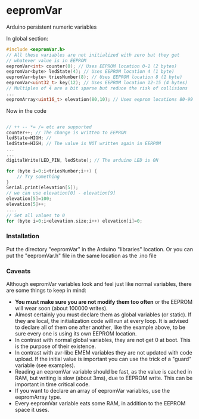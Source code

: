 # eepromVar
Arduino persistent numeric variables

In global section:
```C++
#include <eepromVar.h>
// All these variables are not initialized with zero but they get
// whatever value is in EEPROM
eepromVar<int> counter(0); // Uses EEPROM location 0-1 (2 bytes)
eepromVar<byte> ledState(4); // Uses EEPROM location 4 (1 byte)
eepromVar<byte> triesNumber(8); // Uses EEPROM location 8 (1 byte)
eepromVar<uint32_t> key(12); // Uses EEPROM location 12-15 (4 bytes)
// Multiples of 4 are a bit sparse but reduce the risk of collisions
...
eepromArray<uint16_t> elevation(80,10); // Uses eeprom locations 80-99 for 10 integers

```
Now in the code
```C++

// ++ -- *= /= etc are supported
counter++; // The change is written to EEPROM
ledState=HIGH; // 
ledState=HIGH; // The value is NOT written again in EERPOM
...
...
digitalWrite(LED_PIN, ledState); // The arduino LED is ON

for (byte i=0;i<triesNumber;i++) {
	// Try something
}
Serial.print(elevation[5]);
// we can use elevation[0] - elevation[9]
elevation[5]=100;
elevation[5]++;
....
// Set all values to 0
for (byte i=0;i<elevation.size;i++) elevation[i]=0;

```
### Installation
Put the directory "eepromVar" in the Arduino "libraries" location.
Or you can put the "eepromVar.h" file in the same location as the .ino file

### Caveats
Although eepromVar variables look and feel just like normal variables,
there are some things to keep in mind:
- **You must make sure you are not modify them too often** or the EEPROM
will wear soon (about 100000 writes).
- Almost certainly you must declare them as global variables (or static).
If they are local, the initialization code will run at every loop. It is
advised to declare all of them one after another, like the example above,
to be sure every one is using its own EEPROM location.
- In contrast with normal global variables, they are not get 0 at boot.
This is the purpose of their existence.
- In contrast with avr-libc EMEM variables they are not updated with
code upload. If the initial value is important you can use the trick of
a "guard" variable (see examples).
- Reading an eepromVar variable should be fast, as the value is cached
in RAM, but writing is slow (about 3ms), due to EEPROM write. This can be
important in time critical code.
- If you want to declare an array of eepromVar variables, use the
eepromArray type.
- Every eepromVar variable eats some RAM, in addition to the EEPROM space
it uses.

